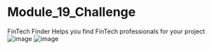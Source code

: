 # Module_19_Challenge
FinTech Finder
Helps you find FinTech professionals for your project
![image](https://user-images.githubusercontent.com/90051271/152841141-37c52aa7-9490-4251-8e15-6ff2ce32b3d5.png)
![image](https://user-images.githubusercontent.com/90051271/152841272-3ced3618-e8b1-4cce-82ca-18422766109e.png)
